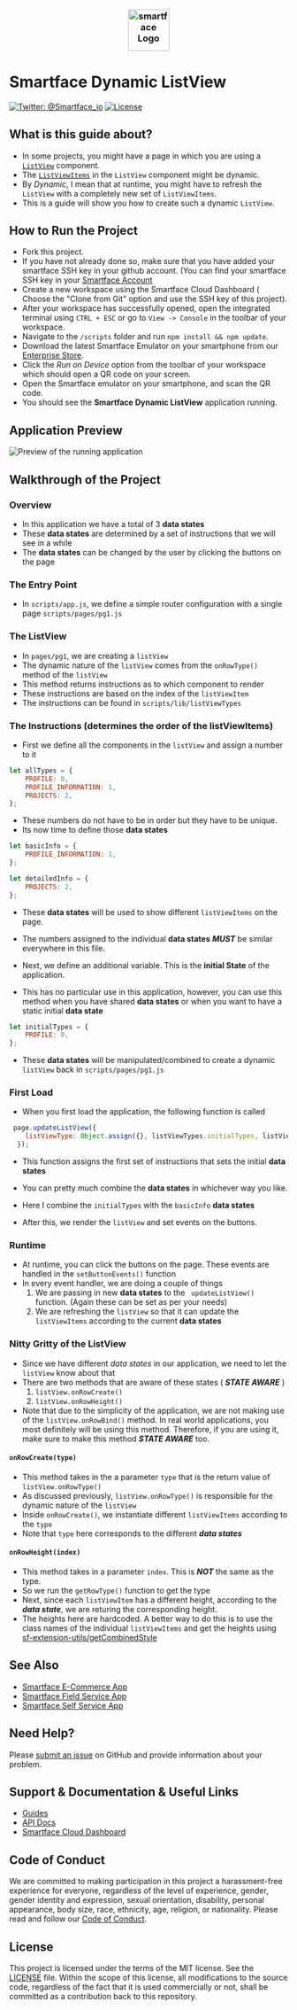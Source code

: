 
<h3 align="center">
  <img height=75 src="https://github.com/smartface/sample-clienteling/blob/master/temp/smartface_logo.png" alt="smartface Logo" />
</h3>

# Smartface Dynamic ListView

[![Twitter: @Smartface_io](https://img.shields.io/badge/contact-@Smartface_io-blue.svg?style=flat)](https://twitter.com/smartface_io)
[![License](https://img.shields.io/badge/license-MIT-green.svg?style=flat)](https://github.com/submetu/Smartface--Dynamic_List_View/blob/master/LICENSE)


## What is this guide about?
* In some projects, you might have a page in which you are using a [`ListView`](http://ref.smartface.io/#!/api/UI.ListView) component.
* The [`ListViewItems`](http://ref.smartface.io/#!/api/UI.ListViewItem) in the `ListView` component might be dynamic.
* By *Dynamic*, I mean that at runtime, you might have to refresh the `ListView` with a completely new set of `ListViewItems`.
* This is a guide will show you how to create such a dynamic `ListView`.

## How to Run the Project
* Fork this project.
* If you have not already done so, make sure that you have added your smartface SSH key in your github account. 
(You can find your smartface SSH key in your [Smartface Account](https://cloud.smartface.io/Account)
* Create a new workspace using the Smartface Cloud Dashboard ( Choose the "Clone from Git" option and use the SSH key of this project).
* After your workspace has successfully opened, open the integrated terminal using `CTRL + ESC` or go to `View -> Console` in the toolbar of your workspace.
* Navigate to the `/scripts` folder and run `npm install && npm update`.
* Download the latest Smartface Emulator on your smartphone from our [Enterprise Store](http://e.smartface.io).
* Click the *Run on Device* option from the toolbar of your workspace which should open a QR code on your screen.
* Open the Smartface emulator on your smartphone, and scan the QR code.
* You should see the **Smartface Dynamic ListView** application running.


## Application Preview 
![Preview of the running application](ezgif.com-video-to-gif.gif)

## Walkthrough of the Project
### Overview
* In this application we have a total of 3 **data states**
* These **data states** are determined by a set of instructions that we will see in a while
* The **data states** can be changed by the user by clicking the buttons on the page
### The Entry Point
* In `scripts/app.js`, we define a simple router configuration with a single page `scripts/pages/pg1.js`
### The ListView
* In `pages/pg1`, we are creating a `listView`
* The dynamic nature of the `listView` comes from the `onRowType()` method of the `listView`
* This method returns instructions as to which component to render
* These instructions are based on the index of the `listViewItem`
* The instructions can be found in `scripts/lib/listViewTypes`
### The Instructions (determines the order of the listViewItems)
* First we define all the components in the `listView` and assign a number to it
```javascript
let allTypes = {
    PROFILE: 0,
    PROFILE_INFORMATION: 1,
    PROJECTS: 2,
};
```
* These numbers do not have to be in order but they have to be unique.
* Its now time to define those **data states** 

```javascript
let basicInfo = {
    PROFILE_INFORMATION: 1,
};

let detailedInfo = {
    PROJECTS: 2,
};
```
* These **data states** will be used to show different `listViewItems` on the page.
* The numbers assigned to the individual **data states** ***MUST*** be similar everywhere in this file.

* Next, we define an additional variable. This is the **initial State** of the application.
* This has no particular use in this application, however, you can use this method when you have shared **data states** or when you want to have a static initial **data state**

```javascript
let initialTypes = {
    PROFILE: 0,
};

```
* These **data states** will be manipulated/combined to create a dynamic `listView` back in `scripts/pages/pg1.js`

### First Load

* When you first load the application, the following function is called

```javascript
 page.updateListView({
    listViewType: Object.assign({}, listViewTypes.initialTypes, listViewTypes.basicInfo),
  });
```

* This function assigns the first set of instructions that sets the initial **data states**
* You can pretty much combine the **data states** in whichever way you like. 
* Here I combine the `initialTypes` with the `basicInfo` **data states** 

* After this, we render the `listView` and set events on the buttons.

### Runtime

* At runtime, you can click the buttons on the page. These events are handled in the `setButtonEvents()` function
* In every event handler, we are doing a couple of things
  1. We are passing in new **data states** to the ` updateListView()` function. (Again these can be set as per your needs)
  2. We are refreshing the `listView` so that it can update the `listViewItems` according to the current **data states**

### Nitty Gritty of the ListView

* Since we have different *data states* in our application, we need to let the `listView` know about that
* There are two methods that are aware of these states ( ***STATE AWARE*** )
  1. `listView.onRowCreate()`
  2. `listView.onRowHeight()`
* Note that due to the simplicity of the application, we are not making use of the `listView.onRowBind()` method. In real world applications, you most definitely will be using this method. Therefore, if you are using it, make sure to make this method ***STATE AWARE*** too.
#### `onRowCreate(type)`
* This method takes in the a parameter `type` that is the return value of `listView.onRowType()`
* As discussed previously, `listView.onRowType()` is responsible for the dynamic nature of the `listView`
* Inside `onRowCreate()`, we instantiate different `listViewItems` according to the `type`
* Note that `type` here corresponds to the different ***data states*** 
#### `onRowHeight(index)`
* This method takes in a parameter `index`. This is ***NOT*** the same as the type. 
* So we run the `getRowType()` function to get the type
* Next, since each `listViewItem` has a different height, according to the ***data state***, we are returing the corresponding height.
* The heights here are hardcoded. A better way to do this is to use the class names of the individual `listViewItems` and get the heights using [sf-extension-utils/getCombinedStyle](https://github.com/smartface/sf-extension-utils/blob/master/lib/getCombinedStyle.js)


## See Also
- [Smartface E-Commerce App](https://github.com/smartface/sample-sparrow)
- [Smartface Field Service App](https://github.com/smartface/sample-field-service)
- [Smartface Self Service App](https://github.com/smartface/sample-self-service)

## Need Help?

Please [submit an issue](https://github.com/submetu/Smartface--Dynamic_List_View/issues) on GitHub and provide information about your problem.

## Support & Documentation & Useful Links
- [Guides](https://developer.smartface.io)
- [API Docs](http://ref.smartface.io)
- [Smartface Cloud Dashboard](https://cloud.smartface.io)

## Code of Conduct
We are committed to making participation in this project a harassment-free experience for everyone, regardless of the level of experience, gender, gender identity and expression, sexual orientation, disability, personal appearance, body size, race, ethnicity, age, religion, or nationality.
Please read and follow our [Code of Conduct](https://github.com/submetu/Smartface--Dynamic_List_View/blob/master/CODE_OF_CONDUCT.md).

## License

This project is licensed under the terms of the MIT license. See the [LICENSE](LICENSE) file. Within the scope of this license, all modifications to the source code, regardless of the fact that it is used commercially or not, shall be committed as a contribution back to this repository.


